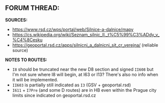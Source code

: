 ﻿**FORUM THREAD:**
-


**SOURCES:**
- https://www.rsd.cz/wps/portal/web/Silnice-a-dalnice/mapy
- https://cs.wikipedia.org/wiki/Seznam_silnic_II._t%C5%99%C3%ADdy_v_%C4%8Cesku
- https://geoportal.rsd.cz/apps/silnicni_a_dalnicni_sit_cr_verejna/ (reliable source)


**NOTES TO ROUTES:**
- `I8` should be truncated near the new D8 section and signed `II608` but I'm not sure where I8 will begin, at I63 or I13? There's also no info when it will be implemented.
- `II603` is partially still indicated as `I3` (GSV + geoportal.rsd)
- `I611` + `I7Pre` (and some D routes) are in HB even within the Prague city limits since indicated on geoportal.rsd.cz
